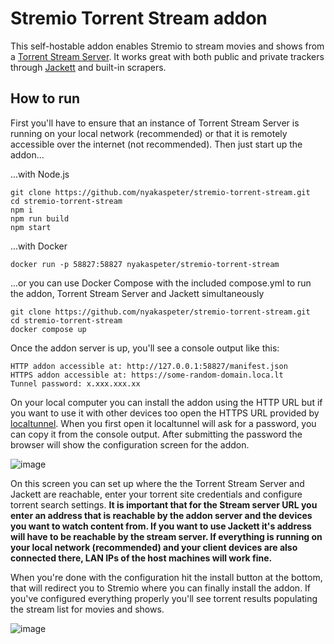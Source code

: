 # Stremio Torrent Stream addon

This self-hostable addon enables Stremio to stream movies and shows from a [Torrent Stream Server](https://github.com/nyakaspeter/torrent-stream-server). It works great with both public and private trackers through [Jackett](https://github.com/Jackett/Jackett) and built-in scrapers.

## How to run

First you'll have to ensure that an instance of Torrent Stream Server is running on your local network (recommended) or that it is remotely accessible over the internet (not recommended). Then just start up the addon...

...with Node.js
```
git clone https://github.com/nyakaspeter/stremio-torrent-stream.git
cd stremio-torrent-stream
npm i
npm run build
npm start
```

...with Docker
```
docker run -p 58827:58827 nyakaspeter/stremio-torrent-stream
```

...or you can use Docker Compose with the included compose.yml to run the addon, Torrent Stream Server and Jackett simultaneously
```
git clone https://github.com/nyakaspeter/stremio-torrent-stream.git
cd stremio-torrent-stream
docker compose up
```

Once the addon server is up, you'll see a console output like this:
```
HTTP addon accessible at: http://127.0.0.1:58827/manifest.json
HTTPS addon accessible at: https://some-random-domain.loca.lt
Tunnel password: x.xxx.xxx.xx
```

On your local computer you can install the addon using the HTTP URL but if you want to use it with other devices too open the HTTPS URL provided by [localtunnel](https://theboroer.github.io/localtunnel-www/). When you first open it localtunnel will ask for a password, you can copy it from the console output. After submitting the password the browser will show the configuration screen for the addon. 

![image](https://github.com/nyakaspeter/stremio-torrent-stream/assets/43880678/f25f8d62-ec3a-425c-b62e-0928d000b893)

On this screen you can set up where the the Torrent Stream Server and Jackett are reachable, enter your torrent site credentials and configure torrent search settings. **It is important that for the Stream server URL you enter an address that is reachable by the addon server and the devices you want to watch content from. If you want to use Jackett it's address will have to be reachable by the stream server. If everything is running on your local network (recommended) and your client devices are also connected there, LAN IPs of the host machines will work fine.**

When you're done with the configuration hit the install button at the bottom, that will redirect you to Stremio where you can finally install the addon. If you've configured everything properly you'll see torrent results populating the stream list for movies and shows.

![image](https://github.com/nyakaspeter/torrent-stream-server/assets/43880678/87fbf602-d2c5-4d4f-9e4e-eda21ed58c51)
